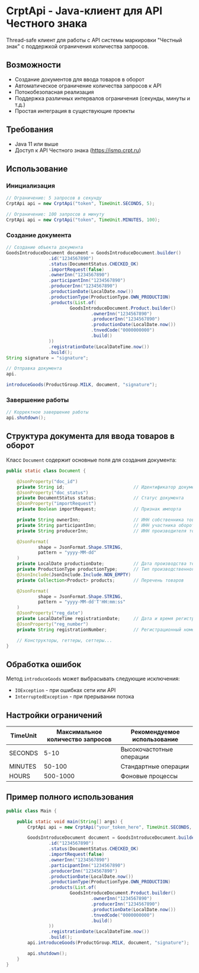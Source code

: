 # CrptApi - Java-клиент для API Честного знака

Thread-safe клиент для работы с API системы маркировки "Честный знак" с поддержкой ограничения количества запросов.

## Возможности

- Создание документов для ввода товаров в оборот
- Автоматическое ограничение количества запросов к API
- Потокобезопасная реализация
- Поддержка различных интервалов ограничения (секунды, минуты и т.д.)
- Простая интеграция в существующие проекты

## Требования

- Java 11 или выше
- Доступ к API Честного знака (https://ismp.crpt.ru)

## Использование

### Инициализация

```java
// Ограничение: 5 запросов в секунду
CrptApi api = new CrptApi("token", TimeUnit.SECONDS, 5);

// Ограничение: 100 запросов в минуту  
CrptApi api = new CrptApi("token", TimeUnit.MINUTES, 100);
```

### Создание документа

```java
// Создание объекта документа
GoodsIntroduceDocument document = GoodsIntroduceDocument.builder()
                .id("1234567890")
                .status(DocumentStatus.CHECKED_OK)
                .importRequest(false)
                .ownerInn("1234567890")
                .participantInn("1234567890")
                .producerInn("1234567890")
                .productionDate(LocalDate.now())
                .productionType(ProductionType.OWN_PRODUCTION)
                .products(List.of(
                        GoodsIntroduceDocument.Product.builder()
                                .ownerInn("1234567890")
                                .producerInn("1234567890")
                                .productionDate(LocalDate.now())
                                .tnvedCode("0000000000")
                                .build()
                ))
                .registrationDate(LocalDateTime.now())
                .build();
String signature = "signature";

// Отправка документа
api.

introduceGoods(ProductGroup.MILK, document, "signature");
```

### Завершение работы

```java
// Корректное завершение работы
api.shutdown();
```

## Структура документа для ввода товаров в оборот

Класс `Document` содержит основные поля для создания документа:

```java
public static class Document {

    @JsonProperty("doc_id")
    private String id;                          // Идентификатор документа
    @JsonProperty("doc_status")
    private DocumentStatus status;              // Статус документа
    @JsonProperty("importRequest")
    private Boolean importRequest;              // Признак импорта

    private String ownerInn;                    // ИНН собственника товара
    private String participantInn;              // ИНН участника оборота товара
    private String producerInn;                 // ИНН производителя товара

    @JsonFormat(
            shape = JsonFormat.Shape.STRING,
            pattern = "yyyy-MM-dd"
    )
    private LocalDate productionDate;           // Дата производства товара
    private ProductionType productionType;      // Тип производственного заказа
    @JsonInclude(JsonInclude.Include.NON_EMPTY)
    private Collection<Product> products;       // Перечень товаров

    @JsonFormat(
            shape = JsonFormat.Shape.STRING,
            pattern = "yyyy-MM-dd'T'HH:mm:ss"
    )
    @JsonProperty("reg_date")
    private LocalDateTime registrationDate;     // Дата и время регистрации
    @JsonProperty("reg_number")
    private String registrationNumber;          // Регистрационный номер документа

    // Конструкторы, геттеры, сеттеры...
}
```

## Обработка ошибок

Метод `introduceGoods` может выбрасывать следующие исключения:

- `IOException` - при ошибках сети или API
- `InterruptedException` - при прерывании потока

## Настройки ограничений

| TimeUnit | Максимальное количество запросов | Рекомендуемое использование |
|----------|----------------------------------|-----------------------------|
| SECONDS  | 5-10                             | Высокочастотные операции    |
| MINUTES  | 50-100                           | Стандартные операции        |
| HOURS    | 500-1000                         | Фоновые процессы            |

## Пример полного использования

```java
public class Main {

    public static void main(String[] args) {
        CrptApi api = new CrptApi("your_token_here", TimeUnit.SECONDS, 5);

        GoodsIntroduceDocument document = GoodsIntroduceDocument.builder()
                .id("1234567890")
                .status(DocumentStatus.CHECKED_OK)
                .importRequest(false)
                .ownerInn("1234567890")
                .participantInn("1234567890")
                .producerInn("1234567890")
                .productionDate(LocalDate.now())
                .productionType(ProductionType.OWN_PRODUCTION)
                .products(List.of(
                        GoodsIntroduceDocument.Product.builder()
                                .ownerInn("1234567890")
                                .producerInn("1234567890")
                                .productionDate(LocalDate.now())
                                .tnvedCode("0000000000")
                                .build()
                ))
                .registrationDate(LocalDateTime.now())
                .build();
        api.introduceGoods(ProductGroup.MILK, document, "signature");

        api.shutdown();
    }
}
```
